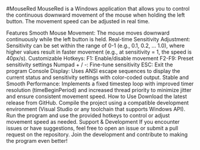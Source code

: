 #MouseRed
MouseRed is a Windows application that allows you to control the continuous downward movement of the mouse when holding the left button. The movement speed can be adjusted in real time.

Features
Smooth Mouse Movement: The mouse moves downward continuously while the left button is held.
Real-time Sensitivity Adjustment: Sensitivity can be set within the range of 0-1 (e.g., 0.1, 0.2, ... 1.0), where higher values result in faster movement (e.g., at sensitivity = 1, the speed is 40px/s).
Customizable Hotkeys:
F1: Enable/disable movement
F2-F9: Preset sensitivity settings
Numpad + / -: Fine-tune sensitivity
ESC: Exit the program
Console Display: Uses ANSI escape sequences to display the current status and sensitivity settings with color-coded output.
Stable and Smooth Performance: Implements a fixed timestep loop with improved timer resolution (timeBeginPeriod) and increased thread priority to minimize jitter and ensure consistent movement speed.
How to Use
Download the latest release from GitHub.
Compile the project using a compatible development environment (Visual Studio or any toolchain that supports Windows API).
Run the program and use the provided hotkeys to control or adjust movement speed as needed.
Support & Development
If you encounter issues or have suggestions, feel free to open an issue or submit a pull request on the repository.
Join the development and contribute to making the program even better!
